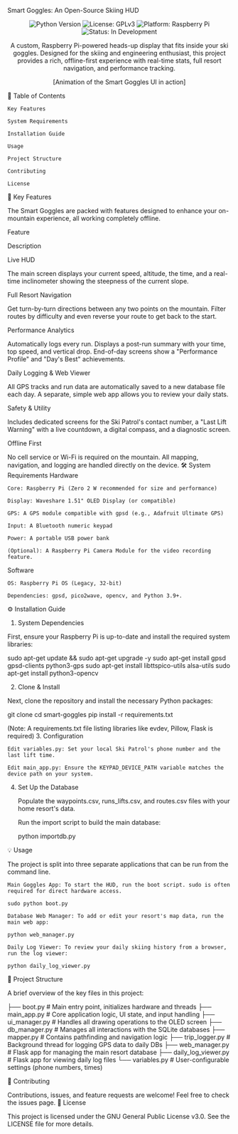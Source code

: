 Smart Goggles: An Open-Source Skiing HUD

<p align="center">
<img src="https://www.google.com/search?q=https://img.shields.io/badge/python-3.9%2B-blue.svg" alt="Python Version">
<img src="https://www.google.com/search?q=https://img.shields.io/badge/License-GPLv3-blue.svg" alt="License: GPLv3">
<img src="https://www.google.com/search?q=https://img.shields.io/badge/platform-Raspberry%2520Pi-lightgrey.svg" alt="Platform: Raspberry Pi">
<img src="https://www.google.com/search?q=https://img.shields.io/badge/status-in--development-orange.svg" alt="Status: In Development">
</p>

<p align="center">
A custom, Raspberry Pi-powered heads-up display that fits inside your ski goggles. Designed for the skiing and engineering enthusiast, this project provides a rich, offline-first experience with real-time stats, full resort navigation, and performance tracking.
</p>

<p align="center">
[Animation of the Smart Goggles UI in action]
</p>
📖 Table of Contents

    Key Features

    System Requirements

    Installation Guide

    Usage

    Project Structure

    Contributing

    License

🚀 Key Features

The Smart Goggles are packed with features designed to enhance your on-mountain experience, all working completely offline.

Feature
	

Description

Live HUD
	

The main screen displays your current speed, altitude, the time, and a real-time inclinometer showing the steepness of the current slope.

Full Resort Navigation
	

Get turn-by-turn directions between any two points on the mountain. Filter routes by difficulty and even reverse your route to get back to the start.

Performance Analytics
	

Automatically logs every run. Displays a post-run summary with your time, top speed, and vertical drop. End-of-day screens show a "Performance Profile" and "Day's Best" achievements.

Daily Logging & Web Viewer
	

All GPS tracks and run data are automatically saved to a new database file each day. A separate, simple web app allows you to review your daily stats.

Safety & Utility
	

Includes dedicated screens for the Ski Patrol's contact number, a "Last Lift Warning" with a live countdown, a digital compass, and a diagnostic screen.

Offline First
	

No cell service or Wi-Fi is required on the mountain. All mapping, navigation, and logging are handled directly on the device.
🛠️ System Requirements
Hardware

    Core: Raspberry Pi (Zero 2 W recommended for size and performance)

    Display: Waveshare 1.51" OLED Display (or compatible)

    GPS: A GPS module compatible with gpsd (e.g., Adafruit Ultimate GPS)

    Input: A Bluetooth numeric keypad

    Power: A portable USB power bank

    (Optional): A Raspberry Pi Camera Module for the video recording feature.

Software

    OS: Raspberry Pi OS (Legacy, 32-bit)

    Dependencies: gpsd, pico2wave, opencv, and Python 3.9+.

⚙️ Installation Guide
1. System Dependencies

First, ensure your Raspberry Pi is up-to-date and install the required system libraries:

sudo apt-get update && sudo apt-get upgrade -y
sudo apt-get install gpsd gpsd-clients python3-gps
sudo apt-get install libttspico-utils alsa-utils
sudo apt-get install python3-opencv

2. Clone & Install

Next, clone the repository and install the necessary Python packages:

git clone <your-repository-url>
cd smart-goggles
pip install -r requirements.txt

(Note: A requirements.txt file listing libraries like evdev, Pillow, Flask is required)
3. Configuration

    Edit variables.py: Set your local Ski Patrol's phone number and the last lift time.

    Edit main_app.py: Ensure the KEYPAD_DEVICE_PATH variable matches the device path on your system.

4. Set Up the Database

    Populate the waypoints.csv, runs_lifts.csv, and routes.csv files with your home resort's data.

    Run the import script to build the main database:

    python importdb.py

💡 Usage

The project is split into three separate applications that can be run from the command line.

    Main Goggles App: To start the HUD, run the boot script. sudo is often required for direct hardware access.

    sudo python boot.py

    Database Web Manager: To add or edit your resort's map data, run the main web app:

    python web_manager.py

    Daily Log Viewer: To review your daily skiing history from a browser, run the log viewer:

    python daily_log_viewer.py

📁 Project Structure

A brief overview of the key files in this project:

├── boot.py               # Main entry point, initializes hardware and threads
├── main_app.py           # Core application logic, UI state, and input handling
├── ui_manager.py         # Handles all drawing operations to the OLED screen
├── db_manager.py         # Manages all interactions with the SQLite databases
├── mapper.py             # Contains pathfinding and navigation logic
├── trip_logger.py        # Background thread for logging GPS data to daily DBs
├── web_manager.py        # Flask app for managing the main resort database
├── daily_log_viewer.py   # Flask app for viewing daily log files
└── variables.py          # User-configurable settings (phone numbers, times)

🤝 Contributing

Contributions, issues, and feature requests are welcome! Feel free to check the issues page.
📜 License

This project is licensed under the GNU General Public License v3.0. See the LICENSE file for more details.
